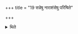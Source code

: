 +++
title = "19 सन्नेषु नाराशंसेषु परिश्रिते"

+++

<details><summary>थिते</summary>

सन्नेषु नाराशंसेषु परिश्रिते मार्जालीये पितृयज्ञेन चरन्ति १९
</details>
